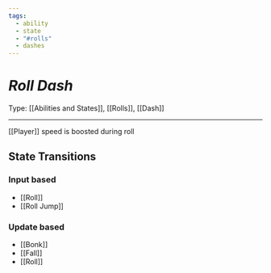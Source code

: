 ```yaml
---
tags:
  - ability
  - state
  - "#rolls"
  - dashes
---
```

# _Roll Dash_

Type: [[Abilities and States]], [[Rolls]], [[Dash]]

----


[[Player]] speed is boosted during roll


## State Transitions

### Input based

* [[Roll]]
* [[Roll Jump]]

### Update based

* [[Bonk]]
* [[Fall]]
* [[Roll]]